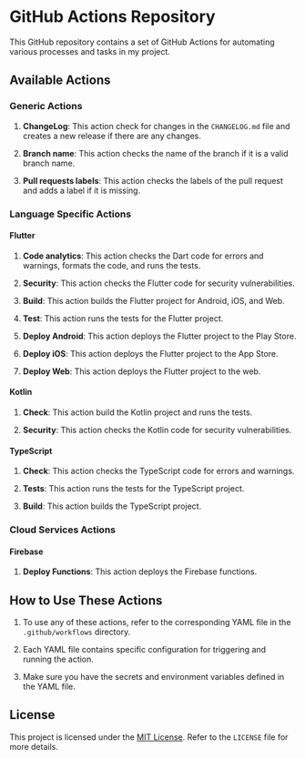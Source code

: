 # GitHub Actions Repository

This GitHub repository contains a set of GitHub Actions for automating various processes and tasks in my project.

## Available Actions

### Generic Actions

1. **ChangeLog**: This action check for changes in the `CHANGELOG.md` file and creates a new release if there are any changes.

2. **Branch name**: This action checks the name of the branch if it is a valid branch name.

3. **Pull requests labels**: This action checks the labels of the pull request and adds a label if it is missing.

### Language Specific Actions

#### Flutter

1. **Code analytics**: This action checks the Dart code for errors and warnings, formats the code, and runs the tests.

2. **Security**: This action checks the Flutter code for security vulnerabilities.

3. **Build**: This action builds the Flutter project for Android, iOS, and Web.

4. **Test**: This action runs the tests for the Flutter project.

5. **Deploy Android**: This action deploys the Flutter project to the Play Store.

6. **Deploy iOS**: This action deploys the Flutter project to the App Store.

7. **Deploy Web**: This action deploys the Flutter project to the web.

#### Kotlin

1. **Check**: This action build the Kotlin project and runs the tests.

2. **Security**: This action checks the Kotlin code for security vulnerabilities.

#### TypeScript

1. **Check**: This action checks the TypeScript code for errors and warnings.

2. **Tests**: This action runs the tests for the TypeScript project.

3. **Build**: This action builds the TypeScript project.

### Cloud Services Actions

#### Firebase

1. **Deploy Functions**: This action deploys the Firebase functions.

## How to Use These Actions

1. To use any of these actions, refer to the corresponding YAML file in the `.github/workflows` directory.

2. Each YAML file contains specific configuration for triggering and running the action.

3. Make sure you have the secrets and environment variables defined in the YAML file.

## License

This project is licensed under the [MIT License](LICENSE). Refer to the `LICENSE` file for more details.
